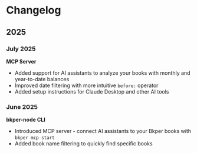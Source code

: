 # Changelog

## 2025

### **July 2025**

**MCP Server**
- Added support for AI assistants to analyze your books with monthly and year-to-date balances
- Improved date filtering with more intuitive `before:` operator
- Added setup instructions for Claude Desktop and other AI tools

### **June 2025**

**bkper-node CLI**
- Introduced MCP server - connect AI assistants to your Bkper books with `bkper mcp start`
- Added book name filtering to quickly find specific books
